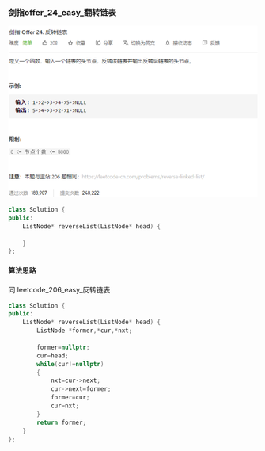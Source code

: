 ### 剑指offer_24_easy_翻转链表

![image-20210406102014852](剑指offer_24_easy_翻转链表.assets/image-20210406102014852.png)

```c++
class Solution {
public:
    ListNode* reverseList(ListNode* head) {

    }
};
```

#### 算法思路

同 leetcode_206_easy_反转链表

```c++
class Solution {
public:
    ListNode* reverseList(ListNode* head) {
        ListNode *former,*cur,*nxt;

        former=nullptr;
        cur=head;
        while(cur!=nullptr)
        {
            nxt=cur->next;
            cur->next=former;
            former=cur;
            cur=nxt;
        }
        return former;
    }
};
```

